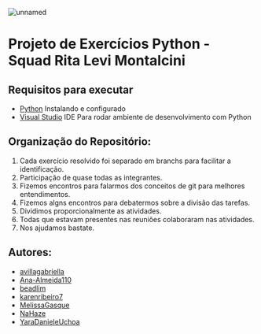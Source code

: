 ![unnamed](https://github.com/avillagabriella/Exercicios_Python_SquadRita_Levi_Montalcini/assets/104404136/023dfe8e-78c9-4cb3-9c17-e360541ea405)

# Projeto de Exercícios Python - Squad Rita Levi Montalcini

## Requisitos para executar

-   [Python](   https://www.python.org/downloads/) Instalando e configurado
-   [Visual Studio](https://code.visualstudio.com/download) IDE Para rodar ambiente de desenvolvimento com Python

  
## Organização do Repositório:

1. Cada exercício resolvido foi separado em branchs para facilitar a identificação.
2. Participação de quase todas as integrantes.
3. Fizemos encontros para falarmos dos conceitos de git para melhores entendimentos.
4. Fizemos algns encontros para debatermos sobre a divisão das tarefas.
5. Dividimos proporcionalmente as atividades.
6. Todas que estavam presentes nas reuniões colaboraram nas atividades.
7. Nos ajudamos bastate.   
   

## Autores:

-    [avillagabriella](https://github.com/avillagabriella)
-    [Ana-Almeida110](https://github.com/Ana-Almeida110)
-    [beadlim](https://github.com/beadlim)
-    [karenribeiro7](https://github.com/karenribeiro7)
-    [MelissaGasque](https://github.com/MelissaGasque)
-    [NaHaze](https://github.com/NaHaze)
-    [YaraDanieleUchoa](https://github.com/YaraDanieleUchoa)


